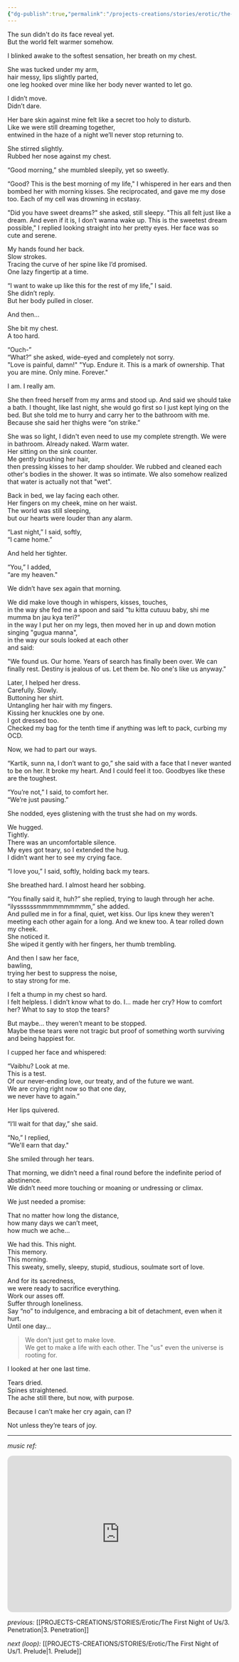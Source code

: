 ```yaml
---
{"dg-publish":true,"permalink":"/projects-creations/stories/erotic/the-first-night-of-us/4-postlude/","created":"2025-07-04T10:16:11.832+05:30","updated":"2025-07-05T11:09:11.387+05:30"}
---
```


The sun didn't do its face reveal yet.  
But the world felt warmer somehow.

I blinked awake to the softest sensation,
her breath on my chest.

She was tucked under my arm,  
hair messy, lips slightly parted,  
one leg hooked over mine like her body never wanted to let go.

I didn’t move.  
Didn’t dare.

Her bare skin against mine felt like a secret too holy to disturb.  
Like we were still dreaming
together,  
entwined in the haze of a night we’ll never stop returning to.

She stirred slightly.  
Rubbed her nose against my chest.

“Good morning,” she mumbled sleepily, yet so sweetly.

“Good? This is the best morning of my life," I whispered in her ears and then bombed her with morning kisses. She reciprocated, and gave me my dose too. Each of my cell was drowning in ecstasy. 

"Did you have sweet dreams?" she asked, still sleepy.
"This all felt just like a dream. And even if it is, I don't wanna wake up. This is the sweetest dream possible," I replied looking straight into her pretty eyes. Her face was so cute and serene.

My hands found her back.  
Slow strokes.  
Tracing the curve of her spine like I’d promised.  
One lazy fingertip at a time.

“I want to wake up like this for the rest of my life,” I said.  
She didn’t reply.  
But her body pulled in closer.

And then…

She bit my chest.  
A too hard.

“Ouch-”  
“What?” she asked, wide-eyed and completely not sorry.  
"Love is painful, damn!"
"Yup. Endure it. This is a mark of ownership. That you are mine. Only mine. Forever."

I am.
I really am.

She then freed herself from my arms and stood up.
And said we should take a bath.
I thought, like last night, she would go first so I just kept lying on the bed.
But she told me to hurry and carry her to the bathroom with me.
Because she said her thighs were “on strike.”

She was so light, I didn't even need to use my complete strength.
We were in bathroom. Already naked.
Warm water.  
Her sitting on the sink counter.  
Me gently brushing her hair,  
then pressing kisses to her damp shoulder.
We rubbed and cleaned each other's bodies in the shower.
It was so intimate.
We also somehow realized that water is actually not that "wet".

Back in bed, we lay facing each other.  
Her fingers on my cheek, mine on her waist.  
The world was still sleeping,  
but our hearts were louder than any alarm.

“Last night,” I said, softly,  
“I came home.”

And held her tighter.

“You,” I added,  
“are my heaven."

We didn’t have sex again that morning.

We did make love though
in whispers, kisses, touches,  
in the way she fed me a spoon and said “tu kitta cutuuu baby, shi me mumma bn jau kya teri?”  
in the way I put her on my legs, then moved her in up and down motion singing "gugua manna",  
in the way our souls looked at each other  
and said:

"We found us. Our home. Years of search has finally been over. We can finally rest. Destiny is jealous of us. Let them be. No one's like us anyway."

Later, I helped her dress.  
Carefully. Slowly.  
Buttoning her shirt.  
Untangling her hair with my fingers.  
Kissing her knuckles one by one.  
I got dressed too.  
Checked my bag for the tenth time if anything was left to pack, curbing my OCD.

Now, we had to part our ways.

“Kartik, sunn na, I don’t want to go,” she said with a face that I never wanted to be on her.
It broke my heart.
And I could feel it too. 
Goodbyes like these are the toughest.

“You’re not,” I said, to comfort her.  
“We’re just pausing.”

She nodded, eyes glistening with the trust she had on my words.

We hugged.  
Tightly.  
There was an uncomfortable silence.  
My eyes got teary, so I extended the hug.  
I didn’t want her to see my crying face.

“I love you,” I said, softly, holding back my tears.

She breathed hard. I almost heard her sobbing.

“You finally said it, huh?” she replied, trying to laugh through her ache.  
“ilyssssssmmmmmmmmmm,” she added.  
And pulled me in for a final, quiet, wet kiss.
Our lips knew they weren't meeting each other again for a long.
And we knew too.
A tear rolled down my cheek.  
She noticed it.  
She wiped it gently with her fingers, her thumb trembling.

And then I saw her face,  
bawling,  
trying her best to suppress the noise,  
to stay strong for me.

I felt a thump in my chest so hard.  
I felt helpless.
I didn’t know what to do.
I… made her cry?
How to comfort her?
What to say to stop the tears?

But maybe… they weren’t meant to be stopped.  
Maybe these tears were not tragic
but proof of something worth surviving and being happiest for.

I cupped her face and whispered:

“Vaibhu? Look at me.  
This is a test.  
Of our never-ending love, our treaty, and of the future we want.  
We are crying right now so that one day,  
we never have to again.”

Her lips quivered.

“I’ll wait for that day,” she said.

“No,” I replied,  
“We'll earn that day."

She smiled through her tears.

That morning, we didn’t need a final round before the indefinite period of abstinence.  
We didn’t need more touching or moaning or undressing or climax.

We just needed a promise:

That no matter how long the distance,  
how many days we can’t meet,  
how much we ache…

We had this.
This night.  
This memory.  
This morning.  
This sweaty, smelly, sleepy, stupid, studious, soulmate sort of love.

And for its sacredness,  
we were ready to sacrifice everything.  
Work our asses off.  
Suffer through loneliness.  
Say “no” to indulgence, and embracing a bit of detachment, even when it hurt.  
Until one day…

> We don’t just get to make love.  
> We get to make a life with each other.
> The "us" even the universe is rooting for.

I looked at her one last time.

Tears dried.  
Spines straightened.  
The ache still there,
but now, with purpose.

Because I can’t make her cry again, can I?

Not unless they’re tears of joy.

---

*music ref:*

<iframe style="border-radius:12px" src="https://open.spotify.com/embed/track/6JGi2LlBaFmAN0sxWn5YTL?utm_source=generator&theme=0" width="100%" height="352" frameBorder="0" allowfullscreen="" allow="autoplay; clipboard-write; encrypted-media; fullscreen; picture-in-picture" loading="lazy"></iframe>


*previous:*
[[PROJECTS-CREATIONS/STORIES/Erotic/The First Night of Us/3. Penetration\|3. Penetration]]

*next (loop):*
[[PROJECTS-CREATIONS/STORIES/Erotic/The First Night of Us/1. Prelude\|1. Prelude]]